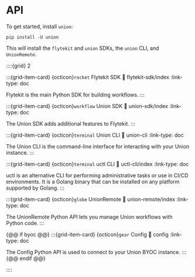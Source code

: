 # API

To get started, install `union`:

```
pip install -U union
```

This will install the `flytekit` and `union` SDKs, the `union` CLI, and `UnionRemote`.

::::{grid} 2

:::{grid-item-card} {octicon}`rocket` Flytekit SDK
:link: flytekit-sdk/index
:link-type: doc

Flytekit is the main Python SDK for building workflows.
:::

:::{grid-item-card} {octicon}`workflow` Union SDK
:link: union-sdk/index
:link-type: doc

The Union SDK adds additional features to Flytekit.
:::

:::{grid-item-card} {octicon}`terminal` Union CLI
:link: union-cli
:link-type: doc

The Union CLI is the command-line interface for interacting with your Union instance.
:::

:::{grid-item-card} {octicon}`terminal` uctl CLI
:link: uctl-cli/index
:link-type: doc

uctl is an alternative CLI for performing administrative tasks or use in CI/CD environments. It is a Golang binary that can be installed on any platform supported by Golang.
:::

:::{grid-item-card} {octicon}`globe` UnionRemote
:link: union-remote/index
:link-type: doc

The UnionRemote Python API lets you manage Union workflows with Python code.
:::

{@@ if byoc @@}
:::{grid-item-card} {octicon}`gear` Config
:link: config
:link-type: doc

The Config Python API is used to connect to your Union BYOC instance.
:::
{@@ endif @@}

::::
